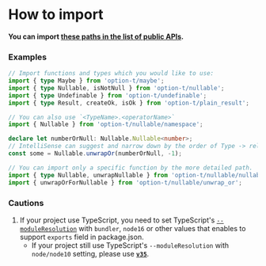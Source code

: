 # How to import

**You can import [these paths in the list of public APIs](./docs/public_api_list.md).**

### Examples

```ts
// Import functions and types which you would like to use:
import { type Maybe } from 'option-t/maybe';
import { type Nullable, isNotNull } from 'option-t/nullable';
import { type Undefinable } from 'option-t/undefinable';
import { type Result, createOk, isOk } from 'option-t/plain_result';
```

```ts
// You can also use `<TypeName>.<operatorName>`
import { Nullable } from 'option-t/nullable/namespace';

declare let numberOrNull: Nullable.Nullable<number>;
// IntelliSense can suggest and narrow down by the order of Type -> related operations.
const some = Nullable.unwrapOr(numberOrNull, -1);
```

```ts
// You can import only a specific function by the more detailed path.
import { type Nullable, unwrapNullable } from 'option-t/nullable/nullable';
import { unwrapOrForNullable } from 'option-t/nullable/unwrap_or';
```

### Cautions

1. If your project use TypeScript, you need to set TypeScript's [`--moduleResolution`](https://www.typescriptlang.org/tsconfig/#moduleResolution)
   with `bundler`, `node16` or other values that enables to support `exports` field in package.json.
    - If your project still use TypeScript's `--moduleResolution` with `node/node10` setting,
      please use [**`v35`**](https://github.com/option-t/option-t/tree/v35.0.0).
